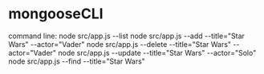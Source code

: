 # mongooseCLI

command line:
node src/app.js --list
node src/app.js --add --title="Star Wars" --actor="Vader"
node src/app.js --delete --title="Star Wars" --actor="Vader"
node src/app.js --update --title="Star Wars" --actor="Solo"
node src/app.js --find --title="Star Wars"

